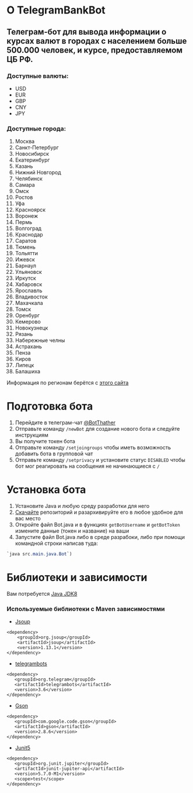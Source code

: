 # О TelegramBankBot

Телеграм-бот для вывода информации о курсах валют в городах с населением больше 500.000 человек, и курсе, предоставляемом ЦБ РФ.  
---
### Доступные валюты:
* USD
* EUR
* GBP
* CNY
* JPY
### Доступные города:
1. Москва
2. Санкт-Петербург
3. Новосибирск
4. Екатеринбург
5. Казань
6. Нижний Новгород
7. Челябинск
8. Самара
9. Омск
10. Ростов
11. Уфа
12. Красноярск
13. Воронеж
14. Пермь
15. Волгоград
16. Краснодар
17. Саратов
18. Тюмень
19. Тольятти
20. Ижевск
21. Барнаул
22. Ульяновск
23. Иркутск
24. Хабаровск
25. Ярославль
26. Владивосток
27. Махачкала
28. Томск
29. Оренбург
30. Кемерово
31. Новокузнецк
32. Рязань
33. Набережные челны
34. Астрахань
35. Пенза
36. Киров
37. Липецк
38. Балашиха

Информация по регионам берётся с [этого сайта](https://ru.myfin.by/currency)

# Подготовка бота

1. Перейдите в телеграм-чат [@BotThather](https://t.me/botfather)
2. Отправьте команду `/newBot` для создание нового бота и следуйте инструкциям
3. Вы получите токен бота
4. Отправьте команду `/setjoingroups` чтобы иметь возможность добавить бота в групповой чат
5. Отправьте команду `/setprivacy` и установите статус `DISABLED` чтобы бот мог реагировать на сообщения не начинающиеся с `/`

# Установка бота
1. Установите Java и любую среду разработки для него
2. [Скачайте](https://codeload.github.com/web-py-g/TelegramBankBot/zip/master.zip) репозиторий и разархивируйте его в любое удобное для вас место
3. Откройте файл Bot.java и в функциях `getBotUsername` и `getBotToken` измените данные (токен и название) на ваши
4. Запустите файл Bot.java либо в среде разрабоки, либо при помощи командной строки написав туда:
```java
`java src.main.java.Bot`)
```
# Библиотеки и зависимости
Вам потребуется [Java JDK8](https://www.oracle.com/ru/java/technologies/javase/javase-jdk8-downloads.html)
### Используемые библиотеки c Maven зависимостями
* [Jsoup](https://github.com/jhy/jsoup)
```
<dependency>
    <groupId>org.jsoup</groupId>
    <artifactId>jsoup</artifactId>
    <version>1.13.1</version>
</dependency>
```
* [telegrambots](https://github.com/rubenlagus/TelegramBots)
```
<dependency>
   <groupId>org.telegram</groupId>
   <artifactId>telegrambots</artifactId>
   <version>3.6</version>
</dependency>
```
* [Gson](https://github.com/google/gson)
```
<dependency>
   <groupId>com.google.code.gson</groupId>
   <artifactId>gson</artifactId>
   <version>2.8.6</version>
</dependency>
```
* [Junit5](https://github.com/junit-team/junit5)
```
<dependency>
   <groupId>org.junit.jupiter</groupId>
   <artifactId>junit-jupiter-api</artifactId>
   <version>5.7.0-M1</version>
   <scope>test</scope>
</dependency>
```


